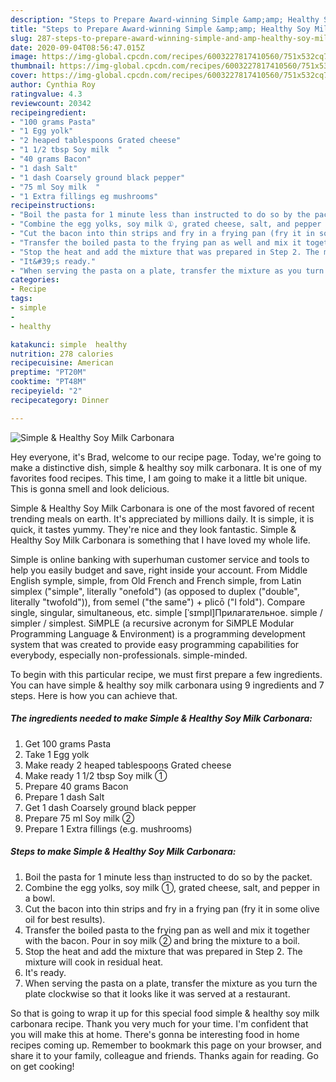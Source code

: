 ```yaml
---
description: "Steps to Prepare Award-winning Simple &amp;amp; Healthy Soy Milk Carbonara"
title: "Steps to Prepare Award-winning Simple &amp;amp; Healthy Soy Milk Carbonara"
slug: 287-steps-to-prepare-award-winning-simple-and-amp-healthy-soy-milk-carbonara
date: 2020-09-04T08:56:47.015Z
image: https://img-global.cpcdn.com/recipes/6003227817410560/751x532cq70/simple-healthy-soy-milk-carbonara-recipe-main-photo.jpg
thumbnail: https://img-global.cpcdn.com/recipes/6003227817410560/751x532cq70/simple-healthy-soy-milk-carbonara-recipe-main-photo.jpg
cover: https://img-global.cpcdn.com/recipes/6003227817410560/751x532cq70/simple-healthy-soy-milk-carbonara-recipe-main-photo.jpg
author: Cynthia Roy
ratingvalue: 4.3
reviewcount: 20342
recipeingredient:
- "100 grams Pasta"
- "1 Egg yolk"
- "2 heaped tablespoons Grated cheese"
- "1 1/2 tbsp Soy milk  "
- "40 grams Bacon"
- "1 dash Salt"
- "1 dash Coarsely ground black pepper"
- "75 ml Soy milk  "
- "1 Extra fillings eg mushrooms"
recipeinstructions:
- "Boil the pasta for 1 minute less than instructed to do so by the packet."
- "Combine the egg yolks, soy milk ①, grated cheese, salt, and pepper in a bowl."
- "Cut the bacon into thin strips and fry in a frying pan (fry it in some olive oil for best results)."
- "Transfer the boiled pasta to the frying pan as well and mix it together with the bacon. Pour in soy milk ② and bring the mixture to a boil."
- "Stop the heat and add the mixture that was prepared in Step 2. The mixture will cook in residual heat."
- "It&#39;s ready."
- "When serving the pasta on a plate, transfer the mixture as you turn the plate clockwise so that it looks like it was served at a restaurant."
categories:
- Recipe
tags:
- simple
- 
- healthy

katakunci: simple  healthy 
nutrition: 278 calories
recipecuisine: American
preptime: "PT20M"
cooktime: "PT48M"
recipeyield: "2"
recipecategory: Dinner

---
```



![Simple &amp; Healthy Soy Milk Carbonara](https://img-global.cpcdn.com/recipes/6003227817410560/751x532cq70/simple-healthy-soy-milk-carbonara-recipe-main-photo.jpg)

Hey everyone, it's Brad, welcome to our recipe page. Today, we're going to make a distinctive dish, simple &amp; healthy soy milk carbonara. It is one of my favorites food recipes. This time, I am going to make it a little bit unique. This is gonna smell and look delicious.

Simple &amp; Healthy Soy Milk Carbonara is one of the most favored of recent trending meals on earth. It's appreciated by millions daily. It is simple, it is quick, it tastes yummy. They're nice and they look fantastic. Simple &amp; Healthy Soy Milk Carbonara is something that I have loved my whole life.

Simple is online banking with superhuman customer service and tools to help you easily budget and save, right inside your account. From Middle English symple, simple, from Old French and French simple, from Latin simplex (&#34;simple&#34;, literally &#34;onefold&#34;) (as opposed to duplex (&#34;double&#34;, literally &#34;twofold&#34;)), from semel (&#34;the same&#34;) + plicō (&#34;I fold&#34;). Compare single, singular, simultaneous, etc. simple [ˈsɪmpl]Прилагательное. simple / simpler / simplest. SiMPLE (a recursive acronym for SiMPLE Modular Programming Language &amp; Environment) is a programming development system that was created to provide easy programming capabilities for everybody, especially non-professionals. simple-minded.


To begin with this particular recipe, we must first prepare a few ingredients. You can have simple &amp; healthy soy milk carbonara using 9 ingredients and 7 steps. Here is how you can achieve that.

<!--inarticleads1-->

##### The ingredients needed to make Simple &amp; Healthy Soy Milk Carbonara:

1. Get 100 grams Pasta
1. Take 1 Egg yolk
1. Make ready 2 heaped tablespoons Grated cheese
1. Make ready 1 1/2 tbsp Soy milk  ①
1. Prepare 40 grams Bacon
1. Prepare 1 dash Salt
1. Get 1 dash Coarsely ground black pepper
1. Prepare 75 ml Soy milk  ②
1. Prepare 1 Extra fillings (e.g. mushrooms)




<!--inarticleads2-->

##### Steps to make Simple &amp; Healthy Soy Milk Carbonara:

1. Boil the pasta for 1 minute less than instructed to do so by the packet.
1. Combine the egg yolks, soy milk ①, grated cheese, salt, and pepper in a bowl.
1. Cut the bacon into thin strips and fry in a frying pan (fry it in some olive oil for best results).
1. Transfer the boiled pasta to the frying pan as well and mix it together with the bacon. Pour in soy milk ② and bring the mixture to a boil.
1. Stop the heat and add the mixture that was prepared in Step 2. The mixture will cook in residual heat.
1. It&#39;s ready.
1. When serving the pasta on a plate, transfer the mixture as you turn the plate clockwise so that it looks like it was served at a restaurant.




So that is going to wrap it up for this special food simple &amp; healthy soy milk carbonara recipe. Thank you very much for your time. I'm confident that you will make this at home. There's gonna be interesting food in home recipes coming up. Remember to bookmark this page on your browser, and share it to your family, colleague and friends. Thanks again for reading. Go on get cooking!
